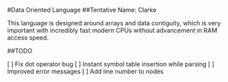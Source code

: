 #Data Oriented Language
##Tentative Name: Clarke

This language is designed around arrays and data contiguity, which is very important with incredibly fast modern CPUs without advancement in RAM access speed.

##TODO

[ ] Fix dot operator bug
[ ] Instant symbol table insertion while parsing
[ ] Improved error messages
[ ] Add line number to nodes